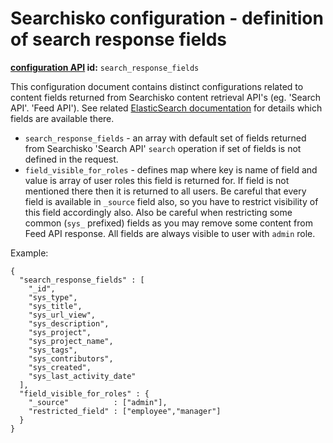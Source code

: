 Searchisko configuration - definition of search response fields
===============================================================

**[configuration API](http://docs.jbossorg.apiary.io/#managementapiconfiguration) id:** `search_response_fields`

This configuration document contains distinct configurations related to content fields returned from 
Searchisko content retrieval API's (eg. 'Search API'. 'Feed API'). 
See related [ElasticSearch documentation](http://www.elasticsearch.org/guide/en/elasticsearch/reference/0.90/search-request-fields.html) 
for details which fields are available there.

* `search_response_fields` - an array with default set of fields returned from Searchisko 'Search API' 
`search` operation if set of fields is not defined in the request.
* `field_visible_for_roles` - defines map where key is name of field and value is array of user roles 
this field is returned for. If field is not mentioned there then it is returned to all users. 
Be careful that every field is available in `_source` field also, so you have to restrict visibility 
of this field accordingly also. Also be careful when restricting some common (`sys_` prefixed) fields 
as you may remove some content from Feed API response. All fields are always visible to user with `admin` role.  


Example:

	{
	  "search_response_fields" : [
	    "_id",
	    "sys_type",
	    "sys_title",
	    "sys_url_view", 
	    "sys_description", 
	    "sys_project", 
	    "sys_project_name", 
	    "sys_tags", 
	    "sys_contributors", 
	    "sys_created", 
	    "sys_last_activity_date" 
	  ],
	  "field_visible_for_roles" : {
	    "_source"          : ["admin"],
	    "restricted_field" : ["employee","manager"] 
	  }
	}